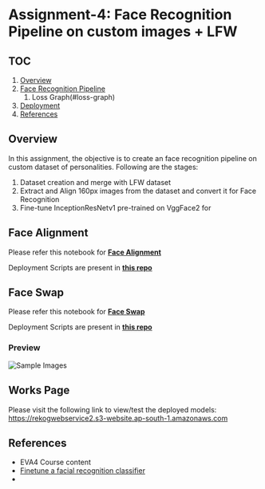 # Assignment-4: Face Recognition Pipeline on custom images + LFW 

## TOC

1. [Overview](#overview)
2. [Face Recognition Pipeline](#face-recognition-pipeline)
    1. Loss Graph(#loss-graph)
1. [Deployment](#deployment)
1. [References](#references)

## Overview

In this assignment, the objective is to create an face recognition pipeline on custom dataset of personalities. Following are the stages:

1. Dataset creation and merge with LFW dataset
2. Extract and Align 160px images from the dataset and convert it for Face Recognition
3. Fine-tune InceptionResNetv1 pre-trained on VggFace2 for 

## Face Alignment

Please refer this notebook for **[Face Alignment](https://github.com/rajy4683/EVA4P2/blob/master/S3-FaceAlignSwap/P2S3_FaceAlignment.ipynb)**

Deployment Scripts are present in **[this repo](https://github.com/rajy4683/EVA4P2/tree/master/S3-FaceAlignSwap/s3-facealign)**

## Face Swap

Please refer this notebook for **[Face Swap](https://github.com/rajy4683/EVA4P2/blob/master/S3-FaceAlignSwap/P2S3_FaceSwap.ipynb)**

Deployment Scripts are present in **[this repo](https://github.com/rajy4683/EVA4P2/tree/master/S3-FaceAlignSwap/s3-faceswap)**

### Preview

![Sample Images](https://github.com/rajy4683/EVA4P2/blob/master/S3-FaceAlignSwap/SwapResults.png)

## Works Page

Please visit the following link to view/test the deployed models:
https://rekogwebservice2.s3-website.ap-south-1.amazonaws.com

## References

- EVA4 Course content
- [Finetune a facial recognition classifier](https://towardsdatascience.com/finetune-a-facial-recognition-classifier-to-recognize-your-face-using-pytorch-d00a639d9a79)
- 
